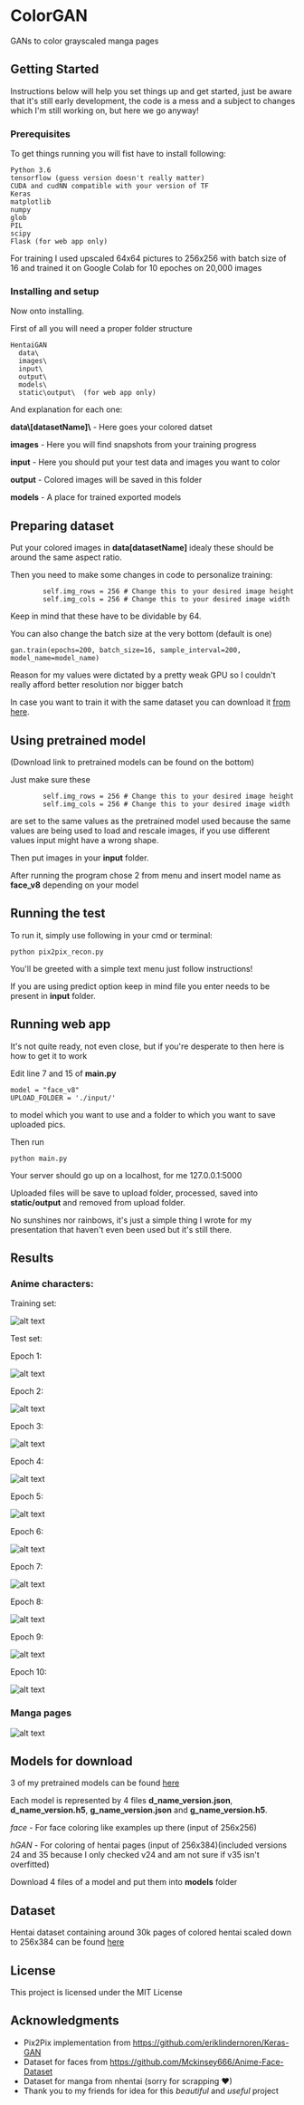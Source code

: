 # ColorGAN

GANs to color grayscaled manga pages

## Getting Started

Instructions below will help you set things up and get started, just be aware that it's still early development, the code is a mess and a subject to changes which I'm still working on, but here we go anyway!

### Prerequisites

To get things running you will fist have to install following:

```
Python 3.6
tensorflow (guess version doesn't really matter)
CUDA and cudNN compatible with your version of TF
Keras
matplotlib
numpy
glob
PIL
scipy
Flask (for web app only)
```

For training I used upscaled 64x64 pictures to 256x256 with batch size of 16 and trained it on Google Colab for 10 epoches on 20,000 images
 
### Installing and setup

Now onto installing.

First of all you will need a proper folder structure

```
HentaiGAN
  data\
  images\
  input\
  output\
  models\
  static\output\  (for web app only)
```

And explanation for each one:

**data\\[datasetName]\\** - Here goes your colored datset

**images** - Here you will find snapshots from your training progress

**input** - Here you should put your test data and images you want to color

**output** - Colored images will be saved in this folder

**models** - A place for trained exported models

## Preparing dataset

Put your colored images in **data\[datasetName]** idealy these should be around the same aspect ratio.

Then you need to make some changes in code to personalize training:
```
        self.img_rows = 256 # Change this to your desired image height
        self.img_cols = 256 # Change this to your desired image width
```
Keep in mind that these have to be dividable by 64.

You can also change the batch size at the very bottom (default is one)
```
gan.train(epochs=200, batch_size=16, sample_interval=200, model_name=model_name)
```

Reason for my values were dictated by a pretty weak GPU so I couldn't really afford better resolution nor bigger batch

In case you want to train it with the same dataset you can download it [from here](https://github.com/Mckinsey666/Anime-Face-Dataset).

## Using pretrained model

(Download link to pretrained models can be found on the bottom)

Just make sure these
```
        self.img_rows = 256 # Change this to your desired image height
        self.img_cols = 256 # Change this to your desired image width
```
are set to the same values as the pretrained model used because the same values are being used to load and rescale images, if you use different values input might have a wrong shape.

Then put images in your **input** folder.

After running the program chose 2 from menu and insert model name as **face_v8** depending on your model

## Running the test

To run it, simply use following in your cmd or terminal:
```
python pix2pix_recon.py
```
You'll be greeted with a simple text menu just follow instructions!

If you are using predict option keep in mind file you enter needs to be present in **input** folder.

## Running web app

It's not quite ready, not even close, but if you're desperate to then here is how to get it to work

Edit line 7 and 15 of **main.py**
```
model = "face_v8"
UPLOAD_FOLDER = './input/'
```
to model which you want to use and a folder to which you want to save uploaded pics.

Then run
```
python main.py
```
Your server should go up on a localhost, for me 127.0.0.1:5000

Uploaded files will be save to upload folder, processed, saved into **static/output** and removed from upload folder.



No sunshines nor rainbows, it's just a simple thing I wrote for my presentation that haven't even been used but it's still there.

## Results

### Anime characters:

Training set:

![alt text](https://raw.githubusercontent.com/TheNishishiro/ColorGAN/master/10_400.png)

Test set:

Epoch 1:

![alt text](https://raw.githubusercontent.com/TheNishishiro/ColorGAN/master/output/1.png)

Epoch 2:

![alt text](https://raw.githubusercontent.com/TheNishishiro/ColorGAN/master/output/2.png)

Epoch 3:

![alt text](https://raw.githubusercontent.com/TheNishishiro/ColorGAN/master/output/3.png)

Epoch 4:

![alt text](https://raw.githubusercontent.com/TheNishishiro/ColorGAN/master/output/4.png)

Epoch 5:

![alt text](https://raw.githubusercontent.com/TheNishishiro/ColorGAN/master/output/5.png)

Epoch 6:

![alt text](https://raw.githubusercontent.com/TheNishishiro/ColorGAN/master/output/6.png)

Epoch 7:

![alt text](https://raw.githubusercontent.com/TheNishishiro/ColorGAN/master/output/7.png)

Epoch 8:

![alt text](https://raw.githubusercontent.com/TheNishishiro/ColorGAN/master/output/8.png)

Epoch 9:

![alt text](https://raw.githubusercontent.com/TheNishishiro/ColorGAN/master/output/9.png)

Epoch 10:

![alt text](https://raw.githubusercontent.com/TheNishishiro/ColorGAN/master/output/10.png)

### Manga pages

![alt text](https://raw.githubusercontent.com/TheNishishiro/ColorGAN/master/output/manga.png)

## Models for download

3 of my pretrained models can be found [here](https://drive.google.com/drive/folders/1e3vJHR9x4Yci6UAFbAz0rv14oh9HJwY3?usp=sharing)

Each model is represented by 4 files **d_name_version.json**, **d_name_version.h5**, **g_name_version.json** and **g_name_version.h5**.

*face* - For face coloring like examples up there (input of 256x256)

*hGAN* - For coloring of hentai pages (input of 256x384)(included versions 24 and 35 because I only checked v24 and am not sure if v35 isn't overfitted)

Download 4 files of a model and put them into **models** folder

## Dataset

Hentai dataset containing around 30k pages of colored hentai scaled down to 256x384 can be found [here](https://drive.google.com/file/d/1WkUn1CqaiPx9XD_V5X-s9VxybsdtgnwK/view?usp=sharing)

## License

This project is licensed under the MIT License

## Acknowledgments

* Pix2Pix implementation from https://github.com/eriklindernoren/Keras-GAN
* Dataset for faces from https://github.com/Mckinsey666/Anime-Face-Dataset
* Dataset for manga from nhentai (sorry for scrapping ♥)
* Thank you to my friends for idea for this *beautiful* and *useful* project
